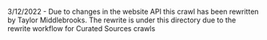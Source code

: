3/12/2022 - Due to changes in the website API this crawl has been rewritten by Taylor Middlebrooks. The rewrite is under this directory due to the rewrite workflow for Curated Sources crawls